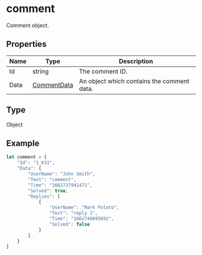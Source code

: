 # comment

Comment object.

## Properties

| Name | Type | Description |
| ---- | ---- | ----------- |
| Id | string | The comment ID. |
| Data | [CommentData](../Enumeration/CommentData.md) | An object which contains the comment data. |
## Type

Object



## Example

```javascript
let comment = {
    "Id": "1_631",
    "Data": {
        "UserName": "John Smith",
        "Text": "comment",
        "Time": "1662737941471",
        "Solved": true,
        "Replies": [
            {
                "UserName": "Mark Potato",
                "Text": "reply 1",
                "Time": "1662740895892",
                "Solved": false
            }
        ]
    }
}
```
